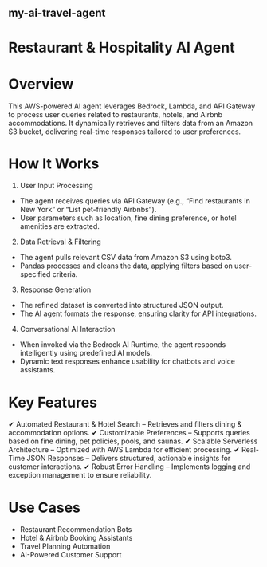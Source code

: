 ## my-ai-travel-agent
# Restaurant & Hospitality AI Agent

# Overview
This AWS-powered AI agent leverages Bedrock, Lambda, and API Gateway to process user queries related to restaurants, hotels, and Airbnb accommodations. It dynamically retrieves and filters data from an Amazon S3 bucket, delivering real-time responses tailored to user preferences.

# How It Works
1. User Input Processing
-   The agent receives queries via API Gateway (e.g., “Find restaurants in New York” or “List pet-friendly Airbnbs”).
-   User parameters such as location, fine dining preference, or hotel amenities are extracted.
2. Data Retrieval & Filtering
-   The agent pulls relevant CSV data from Amazon S3 using boto3.
-   Pandas processes and cleans the data, applying filters based on user-specified criteria.
3. Response Generation
-   The refined dataset is converted into structured JSON output.
-   The AI agent formats the response, ensuring clarity for API integrations.
4. Conversational AI Interaction
-   When invoked via the Bedrock AI Runtime, the agent responds intelligently using predefined AI models.
-   Dynamic text responses enhance usability for chatbots and voice assistants.

# Key Features
✔ Automated Restaurant & Hotel Search – Retrieves and filters dining & accommodation options.
✔ Customizable Preferences – Supports queries based on fine dining, pet policies, pools, and saunas.
✔ Scalable Serverless Architecture – Optimized with AWS Lambda for efficient processing.
✔ Real-Time JSON Responses – Delivers structured, actionable insights for customer interactions.
✔ Robust Error Handling – Implements logging and exception management to ensure reliability.

# Use Cases
- Restaurant Recommendation Bots
- Hotel & Airbnb Booking Assistants
- Travel Planning Automation
- AI-Powered Customer Support
